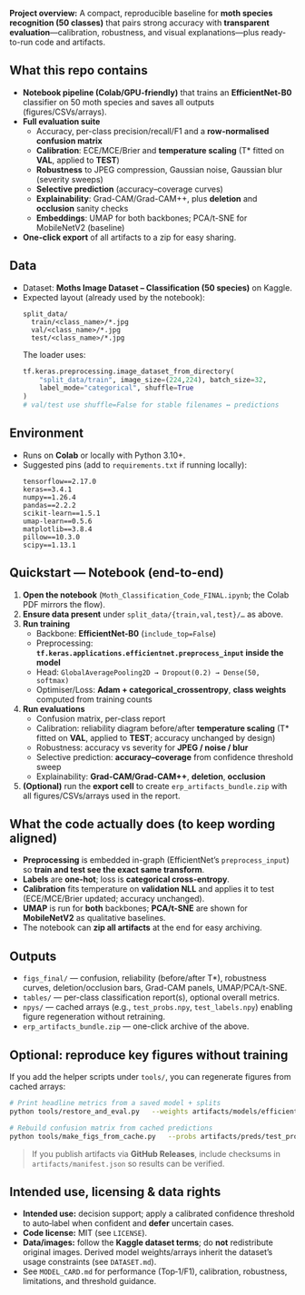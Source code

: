 **Project overview:** A compact, reproducible baseline for **moth species recognition (50 classes)** that pairs strong accuracy with **transparent evaluation**—calibration, robustness, and visual explanations—plus ready-to-run code and artifacts.

## What this repo contains
- **Notebook pipeline (Colab/GPU-friendly)** that trains an **EfficientNet-B0** classifier on 50 moth species and saves all outputs (figures/CSVs/arrays).
- **Full evaluation suite**
  - Accuracy, per-class precision/recall/F1 and a **row-normalised confusion matrix**
  - **Calibration**: ECE/MCE/Brier and **temperature scaling** (T* fitted on **VAL**, applied to **TEST**)
  - **Robustness** to JPEG compression, Gaussian noise, Gaussian blur (severity sweeps)
  - **Selective prediction** (accuracy–coverage curves)
  - **Explainability**: Grad-CAM/Grad-CAM++, plus **deletion** and **occlusion** sanity checks
  - **Embeddings**: UMAP for both backbones; PCA/t-SNE for MobileNetV2 (baseline)
- **One-click export** of all artifacts to a zip for easy sharing.

## Data
- Dataset: **Moths Image Dataset – Classification (50 species)** on Kaggle.  
- Expected layout (already used by the notebook):
  ```text
  split_data/
    train/<class_name>/*.jpg
    val/<class_name>/*.jpg
    test/<class_name>/*.jpg
  ```
  The loader uses:
  ```python
  tf.keras.preprocessing.image_dataset_from_directory(
      "split_data/train", image_size=(224,224), batch_size=32,
      label_mode="categorical", shuffle=True
  )
  # val/test use shuffle=False for stable filenames ↔ predictions
  ```

## Environment
- Runs on **Colab** or locally with Python 3.10+.
- Suggested pins (add to `requirements.txt` if running locally):
  ```text
  tensorflow==2.17.0
  keras==3.4.1
  numpy==1.26.4
  pandas==2.2.2
  scikit-learn==1.5.1
  umap-learn==0.5.6
  matplotlib==3.8.4
  pillow==10.3.0
  scipy==1.13.1
  ```

## Quickstart — Notebook (end-to-end)
1. **Open the notebook** (`Moth_Classification_Code_FINAL.ipynb`; the Colab PDF mirrors the flow).
2. **Ensure data present** under `split_data/{train,val,test}/…` as above.
3. **Run training**
   - Backbone: **EfficientNet-B0** (`include_top=False`)
   - Preprocessing: **`tf.keras.applications.efficientnet.preprocess_input` inside the model**
   - Head: `GlobalAveragePooling2D → Dropout(0.2) → Dense(50, softmax)`
   - Optimiser/Loss: **Adam + categorical_crossentropy**, **class weights** computed from training counts
4. **Run evaluations**
   - Confusion matrix, per-class report
   - Calibration: reliability diagram before/after **temperature scaling** (T* fitted on **VAL**, applied to **TEST**; accuracy unchanged by design)
   - Robustness: accuracy vs severity for **JPEG / noise / blur**
   - Selective prediction: **accuracy–coverage** from confidence threshold sweep
   - Explainability: **Grad-CAM/Grad-CAM++**, **deletion**, **occlusion**
5. **(Optional)** run the **export cell** to create `erp_artifacts_bundle.zip` with all figures/CSVs/arrays used in the report.

## What the code actually does (to keep wording aligned)
- **Preprocessing** is embedded in-graph (EfficientNet’s `preprocess_input`) so **train and test see the exact same transform**.
- **Labels** are **one-hot**; loss is **categorical cross-entropy**.
- **Calibration** fits temperature on **validation NLL** and applies it to test (ECE/MCE/Brier updated; accuracy unchanged).
- **UMAP** is run for **both** backbones; **PCA/t-SNE** are shown for **MobileNetV2** as qualitative baselines.
- The notebook can **zip all artifacts** at the end for easy archiving.

## Outputs
- `figs_final/` — confusion, reliability (before/after T*), robustness curves, deletion/occlusion bars, Grad-CAM panels, UMAP/PCA/t-SNE.
- `tables/` — per-class classification report(s), optional overall metrics.
- `npys/` — cached arrays (e.g., `test_probs.npy`, `test_labels.npy`) enabling figure regeneration without retraining.
- `erp_artifacts_bundle.zip` — one-click archive of the above.

## Optional: reproduce key figures **without training**
If you add the helper scripts under `tools/`, you can regenerate figures from cached arrays:

```bash
# Print headline metrics from a saved model + splits
python tools/restore_and_eval.py   --weights artifacts/models/efficientnet_b0_best.keras   --splits splits/   --classes artifacts/class_index.json

# Rebuild confusion matrix from cached predictions
python tools/make_figs_from_cache.py   --probs artifacts/preds/test_probs.npy   --labels artifacts/preds/test_labels.npy   --classes artifacts/class_index.json   --out figs_final/
```

> If you publish artifacts via **GitHub Releases**, include checksums in `artifacts/manifest.json` so results can be verified.

## Intended use, licensing & data rights
- **Intended use:** decision support; apply a calibrated confidence threshold to auto‑label when confident and **defer** uncertain cases.
- **Code license:** MIT (see `LICENSE`).
- **Data/images:** follow the **Kaggle dataset terms**; do **not** redistribute original images. Derived model weights/arrays inherit the dataset’s usage constraints (see `DATASET.md`).
- See `MODEL_CARD.md` for performance (Top‑1/F1), calibration, robustness, limitations, and threshold guidance.
